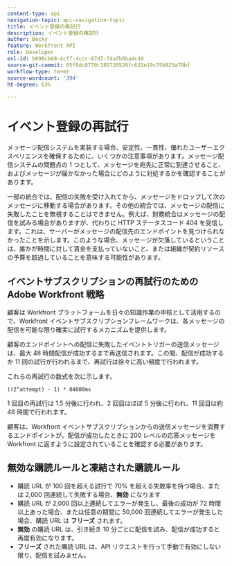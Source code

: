 ```yaml
---
content-type: api
navigation-topic: api-navigation-topic
title: イベント登録の再試行
description: イベント登録の再試行
author: Becky
feature: Workfront API
role: Developer
exl-id: b698cb60-4cff-4ccc-87d7-74afb5badc49
source-git-commit: 05f8dc8770c185720520fc631e19c75b925a70bf
workflow-type: tm+mt
source-wordcount: '394'
ht-degree: 63%

---
```


# イベント登録の再試行

メッセージ配信システムを実装する場合、安定性、一貫性、優れたユーザーエクスペリエンスを確保するために、いくつかの注意事項があります。メッセージ配信システムの問題点の 1 つとして、メッセージを宛先に正常に到達させること、およびメッセージが届かなかった場合にどのように対処するかを確認することがあります。

一部の統合では、配信の失敗を受け入れてから、メッセージをドロップして次のメッセージに移動する場合があります。その他の統合では、メッセージの配信に失敗したことを無視することはできません。例えば、財務統合はメッセージの配信を試みる場合がありますが、代わりに HTTP ステータスコード 404 を受信します。これは、サーバーがメッセージの配信先のエンドポイントを見つけられなかったことを示します。このような場合、メッセージが欠落しているということは、誰かが時間に対して賃金を支払っていないこと、または組織が契約リソースの予算を超過していることを意味する可能性があります。

## イベントサブスクリプションの再試行のための Adobe Workfront 戦略

顧客は Workfront プラットフォームを日々の知識作業の中核として活用するので、Workfront イベントサブスクリプションフレームワークは、各メッセージの配信を可能な限り確実に試行するメカニズムを提供します。

顧客のエンドポイントへの配信に失敗したイベントトリガーの送信メッセージは、最大 48 時間配信が成功するまで再送信されます。この間、配信が成功するか 11 回の試行が行われるまで、再試行は徐々に高い頻度で行われます。

これらの再試行の数式を次に示します。

`((2^attempt) - 1) * 84800ms`

1 回目の再試行は 1.5 分後に行われ、2 回目はほぼ 5 分後に行われ、11 回目は約 48 時間で行われます。

顧客は、Workfront イベントサブスクリプションからの送信メッセージを消費するエンドポイントが、配信が成功したときに 200 レベルの応答メッセージを Workfront に返すように設定されていることを確認する必要があります。

## 無効な購読ルールと凍結された購読ルール

* 購読 URL が 100 回を超える試行で 70% を超える失敗率を持つ場合、または 2,000 回連続して失敗する場合、**無効** になります
* 購読 URL が 2,000 回以上連続してエラーが発生し、最後の成功が 72 時間以上あった場合、または任意の期間に 50,000 回連続してエラーが発生した場合、購読 URL は **フリーズ** されます。
* **無効** の購読 URL は、引き続き 10 分ごとに配信を試み、配信が成功すると再度有効になります。
* **フリーズ** された購読 URL は、API リクエストを行って手動で有効にしない限り、配信を試みません。




<!--

## Handling Failed Event-Triggered Outbound Messages

The following flowchart shows the strategy for reattempting message deliveries with Workfront Event Subscriptions:

![](assets/event-subscription-circuit-breaker-retries-350x234.png)

The following explanations correspond with the steps depicted in the flowchart:

1. Message fails to be delivered. 
1. Message delivery failure information is logged.

   All failed attempts to deliver a message are logged so that debugging may be performed to determine the root cause of a given failure or series of failures. 

1. URL failures incremented. 
1. Message attempt count is incremented. 
1. Calculate the delay until this message's delivery will be attempted again. 
1. Message is placed onto the message retry queue.

   As shown in the preceding flowchart, the message queue used for processing message delivery retries is a separate queue from the one that processes the initial delivery attempt for each message. This allows the near real-time flow of messages to continue unimpeded by the failure of any subset of messages. 

1. URL circuit status is evaluated. One of the following occurs:

   * If the circuit is open and not allowing deliveries at this time, restart the process at step 5.
   * If the circuit is half-open, this implies that our circuit is currently open, but enough time has passed to allow testing of the URL to see if the problem with delivering to it has been resolved.
   * If the message delivery attempt limits have been reached (48 hours of retrying) then the message is dropped

1. If the URL circuit is closed and allowing deliveries, attempt to deliver the message. If this delivery fails, the message will restart at step 1 

1. If the URL circuit is closed and allowing deliveries, attempt to deliver the message. If this delivery fails, the message will restart at step 1.
   -->
